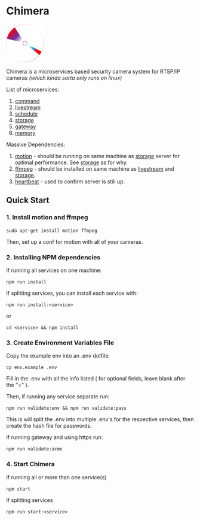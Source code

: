 # Chimera 

<img src="command/frontend/res/logo.png" alt="logo" width="100"/>

Chimera is a microservices based security camera system for RTSP/IP cameras *(which kinda sorta only runs on linux)*

List of microservices: 

1. [command](command)
2. [livestream](livestream)
3. [schedule](schedule)
4. [storage](storage)
5. [gateway](gateway)
6. [memory](memory)

Massive Dependencies:
1. [motion](https://github.com/Motion-Project/motion) - should be running on same machine as [storage](storage) server for optimal performance. See [storage](storage) as for why.
2. [ffmpeg](https://ffmpeg.org) - should be installed on same machine as [livestream](livestream) and [storage](storage). 
3. [heartbeat](https://github.com/jjjpanda/heartbeat) - used to confirm server is still up.



## Quick Start

### 1. Install motion and ffmpeg
```
sudo apt-get install motion ffmpeg 
```
Then, set up a conf for motion with all of your cameras.
### 2. Installing NPM dependencies

If running all services on one machine:
```
npm run install
```

If splitting services, you can install each service with:
```
npm run install:<service>
```
or 
```
cd <service> && npm install
```
### 3. Create Environment Variables File

Copy the example env into an .env dotfile:
```
cp env.example .env
```

Fill in the .env with all the info listed ( for optional fields, leave blank after the "=" ). 

Then, if running any service separate run:
```
npm run validate:env && npm run validate:pass
```
This is will split the .env into multiple .env's for the respective services, then create the hash file for passwords.

If running gateway and using https run:
```
npm run validate:acme
```

### 4. Start Chimera

If running all or more than one service(s)
```
npm start
```
If splitting services
```
npm run start:<service>
```